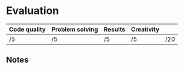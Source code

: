 # Evaluation

| **Code quality** | **Problem solving** | **Results** | **Creativity** |     |
| ---------------- | ------------------- | ----------- | -------------- | --- |
| /5               | /5                  | /5          | /5             | /20 |

## Notes
